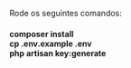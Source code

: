 <p> Rode os seguintes comandos:</p>
<h4>composer install <br>
    cp .env.example .env <br>
    php artisan key:generate
</h4>



